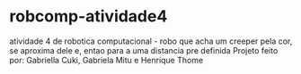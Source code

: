 # robcomp-atividade4
atividade 4 de robotica computacional - robo que acha um creeper pela cor, se aproxima dele e, entao para a uma distancia pre definida
  Projeto feito por: Gabriella Cuki, Gabriela Mitu e Henrique Thome
